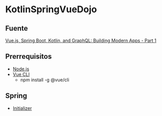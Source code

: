 # KotlinSpringVueDojo
## Fuente
[Vue.js, Spring Boot, Kotlin, and GraphQL: Building Modern Apps - Part 1](https://auth0.com/blog/vuejs-spring-boot-kotlin-and-graphql-building-modern-apps-part-1/)

## Prerrequisitos
- [Node.js](https://nodejs.org/en/download/)
- [Vue CLI](https://cli.vuejs.org/guide/installation.html)
  - npm install -g @vue/cli

## Spring
- [Initializer](https://start.spring.io/)
